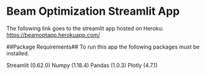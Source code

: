 # Beam Optimization Streamlit App

The following link goes to the streamlit app hosted on Heroku: https://beamoptapp.herokuapp.com/

##Package Requirements##
To run this app the following packages must be installed.

Streamlit (0.62.0)
Numpy (1.18.4)
Pandas (1.0.3)
Plotly (4.7.1)
